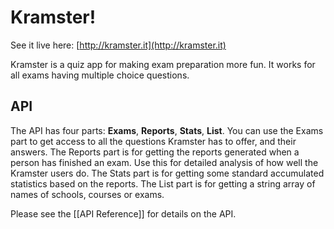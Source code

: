 # Kramster!
See it live here: [http://kramster.it](http://kramster.it)

Kramster is a quiz app for making exam preparation more fun. It works for all exams having multiple choice questions.

## API
The API has four parts: __Exams__, __Reports__, __Stats__, __List__. 
You can use the Exams part to get access to all the questions Kramster has to offer, and their answers. 
The Reports part is for getting the reports generated when a person has finished an exam. 
Use this for detailed analysis of how well the Kramster users do. 
The Stats part is for getting some standard accumulated statistics based on the reports. 
The List part is for getting a string array of names of schools, courses or exams.

Please see the [[API Reference]] for details on the API.
